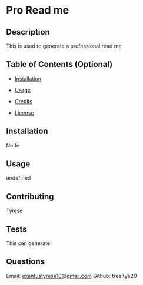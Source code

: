 # Pro Read me
    
  
    
  ## Description
  This is used to generate a professional read me
  
  ## Table of Contents (Optional)
  
  - [Installation](#installation)
  
  
  - [Usage](#usage)
  
  
  - [Credits](#credits)
  
  
  - [License](#license)
  
  
  ## Installation
  Node
  
  ## Usage
  undefined
  
  
  
  ## Contributing
  Tyrese
  
  
  ## Tests
  This can generate
  
  
  ## Questions
  Email: exantustyrese10@gmail.com
  Github: trealtye20
  
  
  